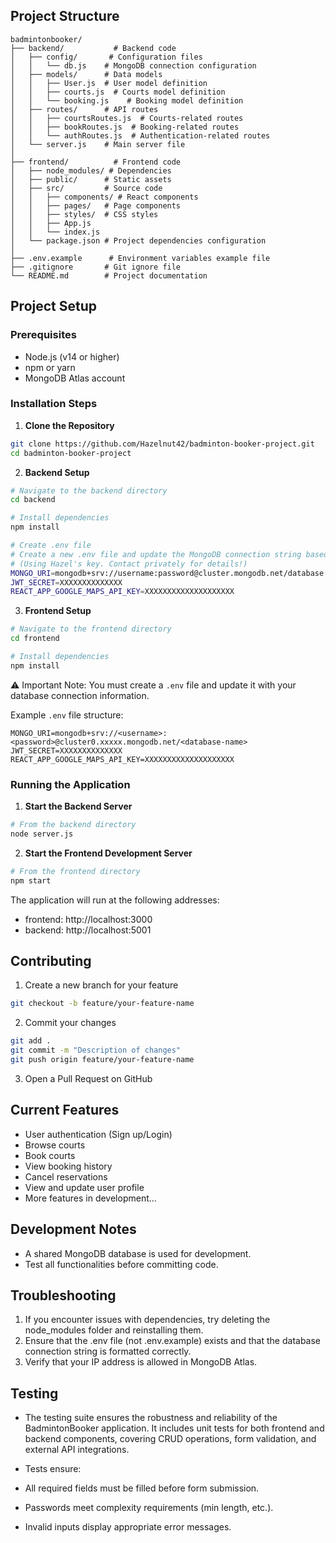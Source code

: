 ## Project Structure

```
badmintonbooker/
├── backend/           # Backend code
│   ├── config/       # Configuration files
│   │   └── db.js    # MongoDB connection configuration
│   ├── models/      # Data models
│   │   ├── User.js  # User model definition
│   │   ├── courts.js  # Courts model definition
│   │   └── booking.js    # Booking model definition
│   ├── routes/      # API routes
│   │   ├── courtsRoutes.js  # Courts-related routes
│   │   ├── bookRoutes.js  # Booking-related routes
│   │   └── authRoutes.js  # Authentication-related routes
│   └── server.js    # Main server file
│
├── frontend/          # Frontend code
│   ├── node_modules/ # Dependencies
│   ├── public/      # Static assets
│   ├── src/         # Source code
│   │   ├── components/ # React components
│   │   ├── pages/   # Page components
│   │   ├── styles/  # CSS styles
│   │   ├── App.js
│   │   └── index.js
│   └── package.json # Project dependencies configuration
│
├── .env.example      # Environment variables example file
├── .gitignore       # Git ignore file
└── README.md        # Project documentation
```

## Project Setup

### Prerequisites

- Node.js (v14 or higher)
- npm or yarn
- MongoDB Atlas account

### Installation Steps

1. **Clone the Repository**

```bash
git clone https://github.com/Hazelnut42/badminton-booker-project.git
cd badminton-booker-project
```

2. **Backend Setup**

```bash
# Navigate to the backend directory
cd backend

# Install dependencies
npm install

# Create .env file
# Create a new .env file and update the MongoDB connection string based on the .env.example format
# (Using Hazel's key. Contact privately for details!)
MONGO_URI=mongodb+srv://username:password@cluster.mongodb.net/database
JWT_SECRET=XXXXXXXXXXXXXX
REACT_APP_GOOGLE_MAPS_API_KEY=XXXXXXXXXXXXXXXXXXXX
```

3. **Frontend Setup**

```bash
# Navigate to the frontend directory
cd frontend

# Install dependencies
npm install
```

⚠️ Important Note: You must create a `.env` file and update it with your database connection information.

Example `.env` file structure:

```
MONGO_URI=mongodb+srv://<username>:<password>@cluster0.xxxxx.mongodb.net/<database-name>
JWT_SECRET=XXXXXXXXXXXXXX
REACT_APP_GOOGLE_MAPS_API_KEY=XXXXXXXXXXXXXXXXXXXX
```

### Running the Application

1. **Start the Backend Server**

```bash
# From the backend directory
node server.js
```

2. **Start the Frontend Development Server**

```bash
# From the frontend directory
npm start
```

The application will run at the following addresses:

- frontend: http://localhost:3000
- backend: http://localhost:5001

## Contributing

1. Create a new branch for your feature

```bash
git checkout -b feature/your-feature-name
```

2. Commit your changes

```bash
git add .
git commit -m "Description of changes"
git push origin feature/your-feature-name
```

3. Open a Pull Request on GitHub

## Current Features

- User authentication (Sign up/Login)
- Browse courts
- Book courts
- View booking history
- Cancel reservations
- View and update user profile
- More features in development...

## Development Notes

- A shared MongoDB database is used for development.
- Test all functionalities before committing code.

## Troubleshooting

1. If you encounter issues with dependencies, try deleting the node_modules folder and reinstalling them.
2. Ensure that the .env file (not .env.example) exists and that the database connection string is formatted correctly.
3. Verify that your IP address is allowed in MongoDB Atlas.

## Testing
- The testing suite ensures the robustness and reliability of the BadmintonBooker application. It includes unit tests for both frontend and backend components, covering CRUD operations, form validation, and external API integrations.

- Tests ensure:
- All required fields must be filled before form submission.
- Passwords meet complexity requirements (min length, etc.).
- Invalid inputs display appropriate error messages.

